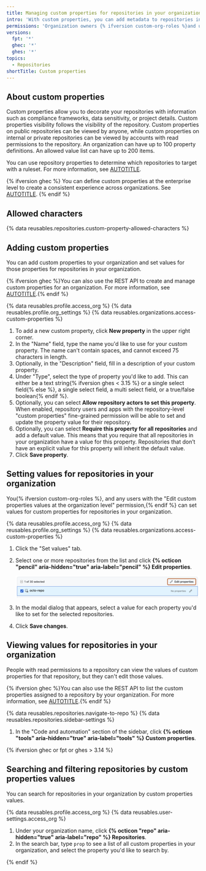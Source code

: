 ```yaml
---
title: Managing custom properties for repositories in your organization
intro: 'With custom properties, you can add metadata to repositories in your organization. You can use those properties to target repositories with rulesets.'
permissions: 'Organization owners {% ifversion custom-org-roles %}and users with the "Manage the organization''s custom properties definitions" permission {% endif %}can add and set a custom property schema at the organization level.'
versions:
  fpt: '*'
  ghec: '*'
  ghes: '*'
topics:
  - Repositories
shortTitle: Custom properties
---
```


## About custom properties

Custom properties allow you to decorate your repositories with information such as compliance frameworks, data sensitivity, or project details. Custom properties visibility follows the visibility of the repository. Custom properties on public repositories can be viewed by anyone, while custom properties on internal or private repositories can be viewed by accounts with read permissions to the repository.
An organization can have up to 100 property definitions. An allowed value list can have up to 200 items.

You can use repository properties to determine which repositories to target with a ruleset. For more information, see [AUTOTITLE](/organizations/managing-organization-settings/creating-rulesets-for-repositories-in-your-organization#targeting-repositories-by-properties-in-your-organization).

{% ifversion ghec %}
You can define custom properties at the enterprise level to create a consistent experience across organizations. See [AUTOTITLE](/admin/managing-accounts-and-repositories/managing-repositories-in-your-enterprise/managing-custom-properties-for-repositories-in-your-enterprise).
{% endif %}

## Allowed characters

{% data reusables.repositories.custom-property-allowed-characters %}

## Adding custom properties

You can add custom properties to your organization and set values for those properties for repositories in your organization.

{% ifversion ghec %}You can also use the REST API to create and manage custom properties for an organization. For more information, see [AUTOTITLE](/rest/orgs/custom-properties).{% endif %}

{% data reusables.profile.access_org %}
{% data reusables.profile.org_settings %}
{% data reusables.organizations.access-custom-properties %}
1. To add a new custom property, click **New property** in the upper right corner.
1. In the "Name" field, type the name you'd like to use for your custom property. The name can't contain spaces, and cannot exceed 75 characters in length.
1. Optionally, in the "Description" field, fill in a description of your custom property.
1. Under "Type", select the type of property you'd like to add. This can either be a text string{% ifversion ghes < 3.15 %} or a single select field{% else %}, a single select field, a multi select field, or a true/false boolean{% endif %}.
1. Optionally, you can select **Allow repository actors to set this property**. When enabled, repository users and apps with the repository-level "custom properties" fine-grained permission will be able to set and update the property value for their repository.
1. Optionally, you can select **Require this property for all repositories** and add a default value. This means that you require that all repositories in your organization have a value for this property. Repositories that don’t have an explicit value for this property will inherit the default value.
1. Click **Save property**.

## Setting values for repositories in your organization

You{% ifversion custom-org-roles %}, and any users with the "Edit custom properties values at the organization level" permission,{% endif %} can set values for custom properties for repositories in your organization.

{% data reusables.profile.access_org %}
{% data reusables.profile.org_settings %}
{% data reusables.organizations.access-custom-properties %}
1. Click the "Set values" tab.
1. Select one or more repositories from the list and click **{% octicon "pencil" aria-hidden="true" aria-label="pencil" %} Edit properties**.

    ![Screenshot the page to set values for repositories. A button, labeled with a pencil icon and "Edit properties", is highlighted with an orange outline.](/assets/images/help/repository/edit-properties.png)

1. In the modal dialog that appears, select a value for each property you'd like to set for the selected repositories.
1. Click **Save changes**.

## Viewing values for repositories in your organization

People with read permissions to a repository can view the values of custom properties for that repository, but they can't edit those values.

{% ifversion ghec %}You can also use the REST API to list the custom properties assigned to a repository by your organization. For more information, see [AUTOTITLE](/rest/repos/custom-properties).{% endif %}

{% data reusables.repositories.navigate-to-repo %}
{% data reusables.repositories.sidebar-settings %}
1. In the "Code and automation" section of the sidebar, click **{% octicon "tools" aria-hidden="true" aria-label="tools" %} Custom properties**.

{% ifversion ghec or fpt or ghes > 3.14 %}

## Searching and filtering repositories by custom properties values

You can search for repositories in your organization by custom properties values.

{% data reusables.profile.access_org %}
{% data reusables.user-settings.access_org %}
1. Under your organization name, click **{% octicon "repo" aria-hidden="true" aria-label="repo" %} Repositories**.
1. In the search bar, type `prop` to see a list of all custom properties in your organization, and select the property you'd like to search by.

{% endif %}
